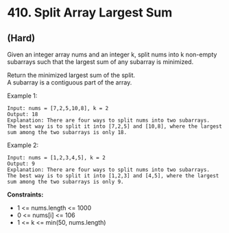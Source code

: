 # 410. Split Array Largest Sum
## (Hard)

Given an integer array nums and an integer k, split nums into k non-empty subarrays such that the largest sum of any subarray is minimized.<br>

Return the minimized largest sum of the split.
<br>
A subarray is a contiguous part of the array.
<br>
 

Example 1:

```
Input: nums = [7,2,5,10,8], k = 2
Output: 18
Explanation: There are four ways to split nums into two subarrays.
The best way is to split it into [7,2,5] and [10,8], where the largest sum among the two subarrays is only 18.
```

Example 2:

```
Input: nums = [1,2,3,4,5], k = 2
Output: 9
Explanation: There are four ways to split nums into two subarrays.
The best way is to split it into [1,2,3] and [4,5], where the largest sum among the two subarrays is only 9.
```

**Constraints:**

- 1 <= nums.length <= 1000
- 0 <= nums[i] <= 106
- 1 <= k <= min(50, nums.length)